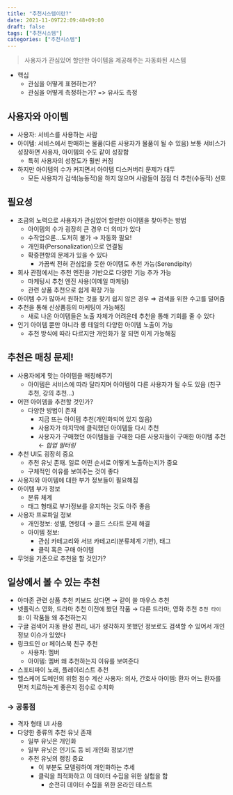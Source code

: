 ```yaml
---
title: "추천시스템이란?"
date: 2021-11-09T22:09:48+09:00
draft: false
tags: ["추천시스템"]
categories: ["추천시스템"]
---
```

> 사용자가 관심있어 할만한 아이템을 제공해주는 자동화된 시스템
- 핵심
  - 관심을 어떻게 표현하는가?
  - 관심을 어떻게 측정하는가?
=> 유사도 측정

## 사용자와 아이템
- 사용자: 서비스를 사용하는 사람
- 아이템: 서비스에서 판매하는 물품(다른 사용자가 물품이 될 수 있음)
보통 서비스가 성장하면 사용자, 아이템의 수도 같이 성장함
  - 특히 사용자의 성장도가 훨씬 커짐
- 하지만 아이템의 수가 커지면서 아이템 디스커버리 문제가 대두
    - 모든 사용자가 검색(능동적)을 하지 않으며 사람들이 점점 더 추천(수동적) 선호
## 필요성
- 조금의 노력으로 사용자가 관심있어 할만한 아이템을 찾아주는 방법
    - 아이템의 수가 굉장히 큰 경우 더 의미가 있다
    - 수작업으론...도저히 불가 → 자동화 필요!
    - 개인화(Personalization)으로 연결됨
    - 확증편향의 문제가 있을 수 있다
        - 가끔씩 전혀 관심없을 듯한 아이템도 추천 가능(Serendipity)
- 회사 관점에서는 추천 엔진을 기반으로 다양한 기능 추가 가능
    - 마케팅시 추천 엔진 사용(이메일 마케팅)
    - 관련 상품 추천으로 쉽게 확장 가능
- 아이템 수가 많아서 원하는 것을 찾기 쉽지 않은 경우
    ⇒ 검색을 위한 수고를 덜어줌
- 추천을 통해 신상품등의 마케팅이 가능해짐
    - 새로 나온 아이템들은 노출 자체가 어려운데 추천을 통해 기회를 줄 수 있다
- 인기 아이템 뿐만 아니라 롱 테일의 다양한 아이템 노출이 가능
    - 추천 방식에 따라 다르지만 개인화가 잘 되면 이게 가능해짐
## 추천은 매칭 문제!
- 사용자에게 맞는 아이템을 매칭해주기
    - 아이템은 서비스에 따라 달라지며 아이템이 다른 사용자가 될 수도 있음 (친구 추천, 강의 추천...)
- 어떤 아이뎀을 추천할 것인가?
    - 다양한 방법이 존재
        - 지금 뜨는 아이템 추천(개인화되어 있지 않음)
        - 사용자가 마지막에 클릭했던 아이템들 다시 추천
        - 사용자가 구매했던 아이템들을 구매한 다른 사용자들이 구매한 아이템 추천 ← *협업 필터링*
- 추천 UI도 굉장히 중요
    - 추천 유닛 존재. 일르 어떤 순서로 어떻게 노출하는지가 중요
    - 구체적인 이유를 보여주는 것이 좋다
- 사용자와 아이템에 대한 부가 정보들이 필요해짐
- 아이템 부가 정보
    - 분류 체계
    - 태그 형태로 부가정보를 유지하는 것도 아주 좋음
- 사용자 프로파일 정보
    - 개인정보: 성별, 연령대 → 콜드 스타트 문제 해결
    - 아이템 정보:
        - 관심 카테고리와 서브 카테고리(분류체계 기반), 태그
        - 클릭 혹은 구매 아이템
- 무엇을 기준으로 추천을 할 것인가?
## 일상에서 볼 수 있는 추천
- 아마존 관련 상품 추천
    키보드 샀다면 → 같이 쓸 마우스 추천
- 넷플릭스 영화, 드라마 추천
    이전에 봤던 작품 → 다른 드라마, 영화 추천
    `추천 타이틀`: 이 작품들 왜 추천하는지
- 구글 검색어 자동 완성
    편리, 내가 생각하지 못했던 정보로도 검색할 수 있어서
    개인정보 이슈가 있었다
- 링크드인 or 페이스북 친구 추천
  - 사용자: 멤버
  - 아이템: 멤버
  왜 추천하는지 이유를 보여준다
- 스포티파이 노래, 플레이리스트 추천
- 헬스케어 도메인의 위험 점수 계산
    사용자: 의사, 간호사
    아이템: 환자
    어느 환자를 먼저 치료하는게 좋은지 점수로 수치화
    

### → 공통점

- 격자 형태 UI 사용
- 다양한 종류의 추천 유닛 존재
    - 일부 유닛은 개인화
    - 일부 유닛은 인기도 등 비 개인화 정보기반
    - 추천 유닛의 랭킹 중요
        - 이 부분도 모델링하여 개인화하는 추세
        - 클릭을 최적화하고 이 데이터 수집을 위한 실험을 함
            - 순전히 데이터 수집을 위한 온라인 테스트